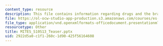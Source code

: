 ```yaml
---
content_type: resource
description: This file contains information regarding drugs and the brain teaser.
file: https://ol-ocw-studio-app-production.s3.amazonaws.com/courses/es-s10-drugs-and-the-brain-spring-2013/2922d5a0c1f1260c1d90425f56164608_MITES_S10S13_Teaser.pptx
file_type: application/vnd.openxmlformats-officedocument.presentationml.presentation
resourcetype: Other
title: MITES_S10S13_Teaser.pptx
uid: 2922d5a0-c1f1-260c-1d90-425f56164608
---
```

